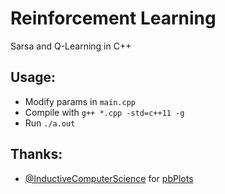 #  **Reinforcement Learning** 

Sarsa and Q-Learning in C++

## **Usage:**
* Modify params in `main.cpp`
* Compile with `g++ *.cpp -std=c++11 -g`
* Run `./a.out`




## **Thanks:**
* [@InductiveComputerScience](https://github.com/InductiveComputerScience) for [pbPlots](https://github.com/InductiveComputerScience/pbPlots)


